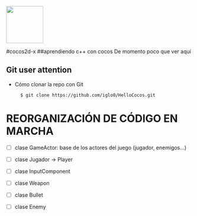 <img src="http://www.cocos2d-x.org/attachments/801/cocos2dx_portrait.png" width=100>


#cocos2d-x
##aprendiendo c++ con cocos
De momento poco que ver aquí

Git user attention
-----------------------

* Cómo clonar la repo con Git

        $ git clone https://github.com/iglo0/HelloCocos.git


# REORGANIZACIÓN DE CÓDIGO EN MARCHA

- [ ] clase GameActor: base de los actores del juego (jugador, enemigos...)
- [ ] clase Jugador -> Player
- [ ] clase InputComponent
- [ ] clase Weapon
- [ ] clase Bullet
- [ ] clase Enemy

